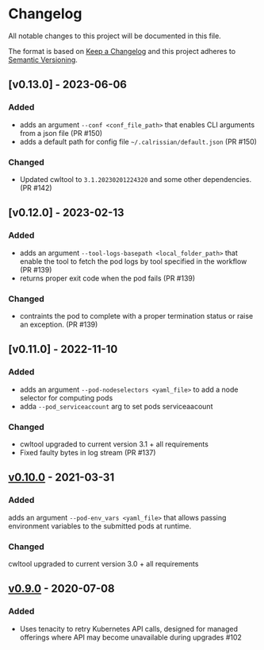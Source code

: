 # Changelog

All notable changes to this project will be documented in this file.

The format is based on [Keep a Changelog](http://keepachangelog.com/en/1.0.0/)
and this project adheres to [Semantic Versioning](http://semver.org/spec/v2.0.0.html).

## [v0.13.0] - 2023-06-06

### Added

- adds an argument `--conf <conf_file_path>` that enables CLI arguments from a json file (PR #150)
- adds a default path for config file `~/.calrissian/default.json` (PR #150)

### Changed

- Updated cwltool to `3.1.20230201224320` and some other dependencies. (PR #142)

## [v0.12.0] - 2023-02-13

### Added

- adds an argument `--tool-logs-basepath <local_folder_path>` that enable the tool to fetch the pod logs by tool specified in the workflow (PR #139)
- returns proper exit code when the pod fails (PR #139)

### Changed

- contraints the pod to complete with a proper termination status or raise an exception. (PR #139)

## [v0.11.0] - 2022-11-10

### Added

- adds an argument `--pod-nodeselectors <yaml_file>` to add a node selector for computing pods
- adda `--pod_serviceaccount` arg to set pods serviceaacount 

### Changed

- cwltool upgraded to current version 3.1 + all requirements
- Fixed faulty bytes in log stream (PR #137)

## [v0.10.0] - 2021-03-31

### Added

adds an argument `--pod-env_vars <yaml_file>` that allows passing environment variables to the submitted pods at runtime.

### Changed

cwltool upgraded to current version 3.0 + all requirements

## [v0.9.0] - 2020-07-08

### Added
- Uses tenacity to retry Kubernetes API calls, designed for managed offerings where API may become unavailable during upgrades #102

[Unreleased]: <https://github.com/Duke-GCB/calrissian/compare/master...dev>
[v0.10.0]: <https://github.com/Duke-GCB/calrissian/compare/0.9.0...0.10.0>
[v0.9.0]: <https://github.com/Duke-GCB/calrissian/compare/0.8.0...0.9.0>
